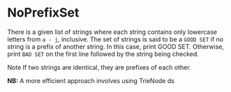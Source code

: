 # NoPrefixSet

There is a given list of strings where each string contains only lowercase letters from 
`a - j`, inclusive. 
The set of strings is said to be a `GOOD SET` if no string is a prefix of another string.
In this case, print GOOD SET. Otherwise, print `BAD SET` on the first line followed 
by the string being checked.

Note If two strings are identical, they are prefixes of each other.

**NB:** A more efficient approach involves using TrieNode ds
